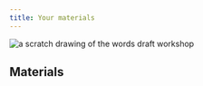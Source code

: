```yaml
---
title: Your materials
---
```


<img src="/course-in-a-box/img/draft_workshop.png" alt="a scratch drawing of the words draft workshop" class="img-fluid">

## Materials
